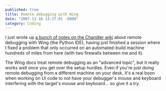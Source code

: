 ```yaml
---
published: true
title: Remote debugging with Wing
date: "2007-11-16 13:27:01 -0800"
category: Coding
---
```


I just wrote up <a href="http://chandlerproject.org/Journal/RemoteDebuggingWithWing">a
bunch of notes on the Chandler wiki</a> about remote debugging with Wing (the
Python IDE), having just finished a session where I fixed a problem that only
occurred on an automated-build machine hundreds of miles from here (with two
firewalls between me and it).<!--more-->

The Wing docs treat remote debugging as an "advanced topic", but it really works
well once you get over the setup hurdles. Even if you're just doing remote
debugging from a different machine on your desk, it's a real boon when working
on UI code to not have your debugger's mouse and keyboard interfering with the
target's mouse and keyboard... so give it a try.
